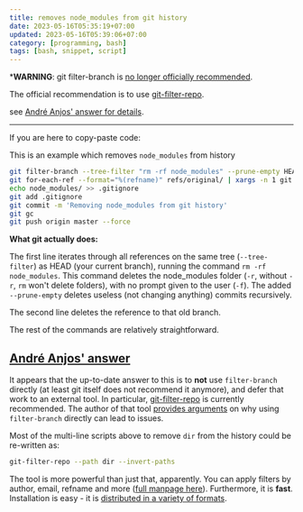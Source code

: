 ```yaml
---
title: removes node_modules from git history
date: 2023-05-16T05:35:19+07:00
updated: 2023-05-16T05:39:06+07:00
category: [programming, bash]
tags: [bash, snippet, script]
---
```


<!-- https://stackoverflow.com/questions/10067848/remove-folder-and-its-contents-from-git-githubs-history/61544937#61544937 -->

***WARNING**: git filter-branch is [no longer officially recommended](https://git-scm.com/docs/git-filter-branch#_warning). 

The official recommendation is to use [git-filter-repo](https://github.com/newren/git-filter-repo/).

see [André Anjos' answer for details](#andré-anjos-answer).

* * * * *

If you are here to copy-paste code:

This is an example which removes `node_modules` from history

```bash
git filter-branch --tree-filter "rm -rf node_modules" --prune-empty HEAD
git for-each-ref --format="%(refname)" refs/original/ | xargs -n 1 git update-ref -d
echo node_modules/ >> .gitignore
git add .gitignore
git commit -m 'Removing node_modules from git history'
git gc
git push origin master --force

```

**What git actually does:**

The first line iterates through all references on the same tree (`--tree-filter`) as HEAD (your current branch), running the command `rm -rf node_modules`. This command deletes the node_modules folder (`-r`, without `-r`, `rm` won't delete folders), with no prompt given to the user (`-f`). The added `--prune-empty` deletes useless (not changing anything) commits recursively.

The second line deletes the reference to that old branch.

The rest of the commands are relatively straightforward.

## [André Anjos' answer](https://stackoverflow.com/posts/61544937/timeline)

It appears that the up-to-date answer to this is to **not** use `filter-branch` directly (at least git itself does not recommend it anymore), and defer that work to an external tool. In particular, [git-filter-repo](https://github.com/newren/git-filter-repo/) is currently recommended. The author of that tool [provides arguments](https://github.com/newren/git-filter-repo/#filter-branch) on why using `filter-branch` directly can lead to issues.

Most of the multi-line scripts above to remove `dir` from the history could be re-written as:

```bash
git-filter-repo --path dir --invert-paths
```

The tool is more powerful than just that, apparently. You can apply filters by author, email, refname and more ([full manpage here](https://htmlpreview.github.io/?https://github.com/newren/git-filter-repo/blob/docs/html/git-filter-repo.html)). Furthermore, it is **fast**. Installation is easy - it is [distributed in a variety of formats](https://github.com/newren/git-filter-repo/blob/master/INSTALL.md).
